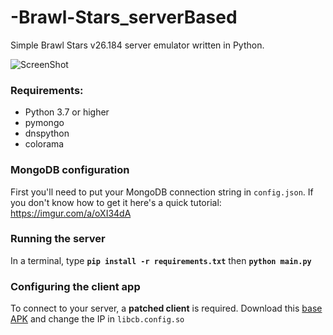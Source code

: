 # -Brawl-Stars_serverBased
Simple Brawl Stars v26.184 server emulator written in Python.

![ScreenShot](https://cdn.discordapp.com/attachments/704364452891590778/789482341209866280/Screenshot_20201218-151815_Brawl_Client.jpg) 

### Requirements:
- Python 3.7 or higher
- pymongo
- dnspython
- colorama

### MongoDB configuration
First you'll need to put your MongoDB connection string in `config.json`. If you don't know how to get it here's a quick tutorial: https://imgur.com/a/oXI34dA

### Running the server
In a terminal, type __`pip install -r requirements.txt`__ then __`python main.py`__

### Configuring the client app
To connect to your server, a **patched client** is required. 
Download this [base APK](https://mega.nz/file/OL5SAD6Q#70_56frFtBDO5DC-g1qOzuzFv4txx_rT6Sr4m49-0NA) and change the IP in `libcb.config.so`
